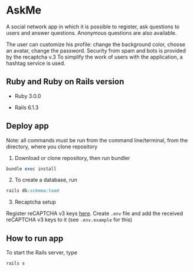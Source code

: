 # AskMe

A social network app in which it is possible to register, ask questions to users and answer questions. Anonymous
questions are also available.

The user can customize his profile: change the background color, choose an avatar, change the password.
Security from spam and bots is provided by the recaptcha v.3
To simplify the work of users with the application, a hashtag service is used.

## Ruby and Ruby on Rails version

- Ruby 3.0.0

- Rails  6.1.3

## Deploy app

Note: all commands must be run from the command line/terminal, from the directory, where you clone repository

1. Download or clone repository, then run bundler

```ruby
bundle exec install
```

2. To create a database, run

```ruby
rails db:schema:load
```

3. Recaptcha setup

Register reCAPTCHA v3 keys [here](https://g.co/recaptcha/v3).
Create `.env` file and add the received reCAPTCHA v3 keys to it (see `.env.example` for this)

## How to run app

To start the Rails server, type

```ruby
rails s
```
